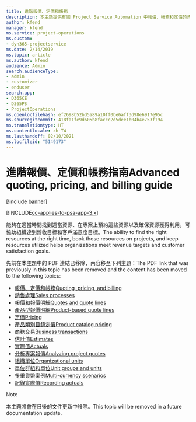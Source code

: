 ```yaml
---
title: 進階報價、定價和帳務
description: 本主題提供有關 Project Service Automation 中報價、帳務和定價的資訊。
author: kfend
manager: kfend
ms.service: project-operations
ms.custom:
- dyn365-projectservice
ms.date: 2/14/2019
ms.topic: article
ms.author: kfend
audience: Admin
search.audienceType:
- admin
- customizer
- enduser
search.app:
- D365CE
- D365PS
- ProjectOperations
ms.openlocfilehash: ef2698b52bd5a89a10ff0be6aff3d98e6917e95c
ms.sourcegitcommit: 418fa1fe9d605b8faccc2d5dee1b04b4e753f194
ms.translationtype: HT
ms.contentlocale: zh-TW
ms.lasthandoff: 02/10/2021
ms.locfileid: "5149173"
---
```

# <a name="advanced-quoting-pricing-and-billing-guide"></a><span data-ttu-id="305ba-103">進階報價、定價和帳務指南</span><span class="sxs-lookup"><span data-stu-id="305ba-103">Advanced quoting, pricing, and billing guide</span></span>

[!include [banner](../../includes/psa-now-project-operations.md)]

[!INCLUDE[cc-applies-to-psa-app-3.x](../../includes/cc-applies-to-psa-app-3x.md)]

<span data-ttu-id="305ba-104">能夠在適當時間找到適當資源、在專案上預約這些資源以及確保資源獲得利用，可協助組織達到營收目標和客戶滿意度目標。</span><span class="sxs-lookup"><span data-stu-id="305ba-104">The ability to find the right resources at the right time, book those resources on projects, and keep resources utilized helps organizations meet revenue targets and customer satisfaction goals.</span></span> 

<span data-ttu-id="305ba-105">先前在本主題中的 PDF 連結已移除，內容移至下列主題：</span><span class="sxs-lookup"><span data-stu-id="305ba-105">The PDF link that was previously in this topic has been removed and the content has been moved to the following topics:</span></span>

- [<span data-ttu-id="305ba-106">報價、定價和帳務</span><span class="sxs-lookup"><span data-stu-id="305ba-106">Quoting, pricing, and billing</span></span>](../quote-bill-price.md)
- [<span data-ttu-id="305ba-107">銷售處理</span><span class="sxs-lookup"><span data-stu-id="305ba-107">Sales processes</span></span>](../basic-sales-process.md)
- [<span data-ttu-id="305ba-108">報價和報價明細</span><span class="sxs-lookup"><span data-stu-id="305ba-108">Quotes and quote lines</span></span>](../basic-quote-lines.md)
- [<span data-ttu-id="305ba-109">產品型報價明細</span><span class="sxs-lookup"><span data-stu-id="305ba-109">Product-based quote lines</span></span>](../product-based-quote-lines.md)
- [<span data-ttu-id="305ba-110">定價</span><span class="sxs-lookup"><span data-stu-id="305ba-110">Pricing</span></span>](../basic-pricing.md)
- [<span data-ttu-id="305ba-111">產品類別目錄定價</span><span class="sxs-lookup"><span data-stu-id="305ba-111">Product catalog pricing</span></span>](../product-catalog-pricing.md)
- [<span data-ttu-id="305ba-112">商務交易</span><span class="sxs-lookup"><span data-stu-id="305ba-112">Business transactions</span></span>](../basic-business-transactions.md)
- [<span data-ttu-id="305ba-113">估計值</span><span class="sxs-lookup"><span data-stu-id="305ba-113">Estimates</span></span>](../estimates.md)
- [<span data-ttu-id="305ba-114">實際值</span><span class="sxs-lookup"><span data-stu-id="305ba-114">Actuals</span></span>](../actuals.md)
- [<span data-ttu-id="305ba-115">分析專案報價</span><span class="sxs-lookup"><span data-stu-id="305ba-115">Analyzing project quotes</span></span>](../basic-analyzing-quotes.md)
- [<span data-ttu-id="305ba-116">組織單位</span><span class="sxs-lookup"><span data-stu-id="305ba-116">Organizational units</span></span>](../advanced-organizational.md)
- [<span data-ttu-id="305ba-117">單位群組和單位</span><span class="sxs-lookup"><span data-stu-id="305ba-117">Unit groups and units</span></span>](../advanced-units.md)
- [<span data-ttu-id="305ba-118">多重貨幣案例</span><span class="sxs-lookup"><span data-stu-id="305ba-118">Multi-currency scenarios</span></span>](../advanced-currency.md)
- [<span data-ttu-id="305ba-119">記錄實際值</span><span class="sxs-lookup"><span data-stu-id="305ba-119">Recording actuals</span></span>](../advanced-actuals.md)

> [!NOTE]
> <span data-ttu-id="305ba-120">本主題將會在日後的文件更新中移除。</span><span class="sxs-lookup"><span data-stu-id="305ba-120">This topic will be removed in a future documentation update.</span></span> 
